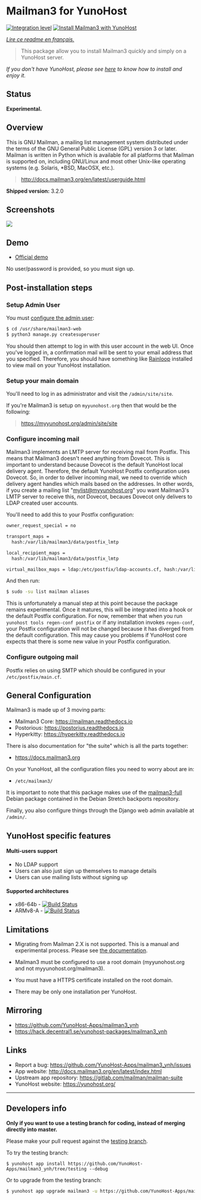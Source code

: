 # Mailman3 for YunoHost

[![Integration level](https://dash.yunohost.org/integration/mailman3.svg)](https://dash.yunohost.org/appci/app/mailman3)
[![Install Mailman3 with YunoHost](https://install-app.yunohost.org/install-with-yunohost.png)](https://install-app.yunohost.org/?app=mailman3)

*[Lire ce readme en français.](./README_fr.md)*

> This package allow you to install Mailman3 quickly and simply on a YunoHost server.

*If you don't have YunoHost, please see [here](https://yunohost.org/#/install) to know how to install and enjoy it.*

## Status

**Experimental.**

## Overview

This is GNU Mailman, a mailing list management system distributed under the terms of the GNU General Public License (GPL) version 3 or later. Mailman is written in Python which is available for all platforms that Mailman is supported on, including GNU/Linux and most other Unix-like operating systems (e.g. Solaris, *BSD, MacOSX, etc.).

> http://docs.mailman3.org/en/latest/userguide.html

**Shipped version:** 3.2.0

## Screenshots

![](https://image.slidesharecdn.com/hyperkitty-160201173833/95/hyperkitty-a-web-interface-for-gnu-mailman-3-8-638.jpg?cb=1454349750)

## Demo

* [Official demo](https://lists.mailman3.org/mailman3/lists/)

No user/password is provided, so you must sign up.

## Post-installation steps

### Setup Admin User

You must [configure the admin user](http://docs.mailman3.org/en/latest/config-web.html#setting-up-admin-account):

```bash
$ cd /usr/share/mailman3-web
$ python3 manage.py createsuperuser
```

You should then attempt to log in with this user account in the web UI. Once you've logged in, a confirmation mail will be sent to your email address that you specified. Therefore, you should have something like [Rainloop](https://github.com/YunoHost-Apps/rainloop_ynh) installed to view mail on your YunoHost installation.

### Setup your main domain

You'll need to log in as administrator and visit the `/admin/site/site`.

If you're Mailman3 is setup on `myyunohost.org` then that would be the following:

> https://myyunohost.org/admin/site/site

### Configure incoming mail

Mailman3 implements an LMTP server for receiving mail from Postfix. This means that Mailman3 doesn't need anything from Dovecot. This is important to understand because Dovecot is the default YunoHost local delivery agent. Therefore, the default YunoHost Postfix configuration uses Dovecot. So, in order to deliver incoming mail, we need to override which delivery agent handles which mails based on the addresses. In other words, if you create a mailing list "mylist@myyunohost.org" you want Mailman3's LMTP server to receive this, *not* Dovecot, becaues Dovecot only delivers to LDAP created user accounts.

You'll need to add this to your Postfix configuration:

```bash
owner_request_special = no

transport_maps =
  hash:/var/lib/mailman3/data/postfix_lmtp

local_recipient_maps =
  hash:/var/lib/mailman3/data/postfix_lmtp

virtual_mailbox_maps = ldap:/etc/postfix/ldap-accounts.cf, hash:/var/lib/mailman3/data/postfix_lmtp
```

And then run:

```bash
$ sudo -su list mailman aliases
```

This is unfortunately a manual step at this point because the package remains experimental. Once it matures, this will be integrated into a hook or the default Postfix configuration. For now, remember that when you run `yunohost tools regen-conf postfix` or if any installation invokes `regen-conf`, your Postfix configuration will not be changed because it has diverged from the default configuration. This may cause you problems if YunoHost core expects that there is some new value in your Postfix configuration.

### Configure outgoing mail

Postfix relies on using SMTP which should be configured in your `/etc/postfix/main.cf`.

## General Configuration

Mailman3 is made up of 3 moving parts:

* Mailman3 Core: https://mailman.readthedocs.io
* Postorious: https://postorius.readthedocs.io
* Hyperkitty: https://hyperkitty.readthedocs.io

There is also documentation for "the suite" which is all the parts together:

* https://docs.mailman3.org

On your YunoHost, all the configuration files you need to worry about are in:

* `/etc/mailman3/`

It is important to note that this package makes use of the [mailman3-full](http://docs.mailman3.org/en/latest/prodsetup.html#distribution-packages) Debian package contained in the Debian Stretch backports repository.

Finally, you also configure things through the Django web admin available at `/admin/`.

## YunoHost specific features

#### Multi-users support

* No LDAP support
* Users can also just sign up themselves to manage details
* Users can use mailing lists without signing up

#### Supported architectures

* x86-64b - [![Build Status](https://ci-apps.yunohost.org/ci/logs/mailman3%20%28Apps%29.svg)](https://ci-apps.yunohost.org/ci/apps/mailman3/)
* ARMv8-A - [![Build Status](https://ci-apps-arm.yunohost.org/ci/logs/mailman3%20%28Apps%29.svg)](https://ci-apps-arm.yunohost.org/ci/apps/mailman3/)

## Limitations

* Migrating from Mailman 2.X is not supported. This is a manual and
  experimental process. Please see [the documentation](https://docs.mailman3.org/en/latest/migration.html).

* Mailman3 must be configured to use a root domain (myyunohost.org and not myyunohost.org/mailman3).

* You must have a HTTPS certificate installed on the root domain.

* There may be only one installation per YunoHost.

## Mirroring

* https://github.com/YunoHost-Apps/mailman3_ynh
* https://hack.decentral1.se/yunohost-packages/mailman3_ynh

## Links

 * Report a bug: https://github.com/YunoHost-Apps/mailman3_ynh/issues
 * App website: http://docs.mailman3.org/en/latest/index.html
 * Upstream app repository: https://gitlab.com/mailman/mailman-suite
 * YunoHost website: https://yunohost.org/

---

Developers info
----------------

**Only if you want to use a testing branch for coding, instead of merging directly into master.**

Please make your pull request against the [testing branch](https://github.com/YunoHost-Apps/mailman3_ynh/tree/testing).

To try the testing branch:

```
$ yunohost app install https://github.com/YunoHost-Apps/mailman3_ynh/tree/testing --debug
```

Or to upgrade from the testing branch:

```bash
$ yunohost app upgrade mailman3 -u https://github.com/YunoHost-Apps/mailman3_ynh/tree/testing --debug
```

